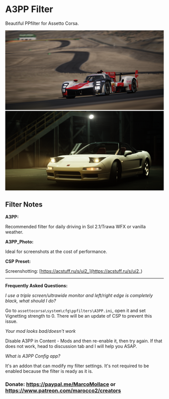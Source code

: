 # A3PP Filter
Beautiful PPfilter for Assetto Corsa.

![](src/Screenshot_urd_gr010_ddm_gts_willow_springs_2021-08-26-20-37-10.png)
![](src/Screenshot_some1_honda_nsx_r_1992_bst_japan2_2021-08-26-20-46-11.png)

## Filter Notes
**A3PP:**

Recommended filter for daily driving in Sol 2.1/Trawa WFX or vanilla weather.

**A3PP_Photo:**

Ideal for screenshots at the cost of performance.

**CSP Preset:**

Screenshotting: [https://acstuff.ru/s/ui2_](https://acstuff.ru/s/ui2_)

___
**Frequently Asked Questions:**

*I use a triple screen/ultrawide monitor and left/right edge is completely black, what should I do?*

Go to `assettocorsa\system\cfg\ppfilters\A3PP.ini`, open it and set Vignetting strength to 0. There will be an update of CSP to prevent this issue.

*Your mod looks bad/doesn't work*

Disable A3PP in Content - Mods and then re-enable it, then try again. If that does not work, head to discussion tab and I will help you ASAP.

*What is A3PP Config app?*

It's an addon that can modify my filter settings. It's not required to be enabled because the filter is ready as it is.

### Donate: https://paypal.me/MarcoMollace or https://www.patreon.com/marocco2/creators